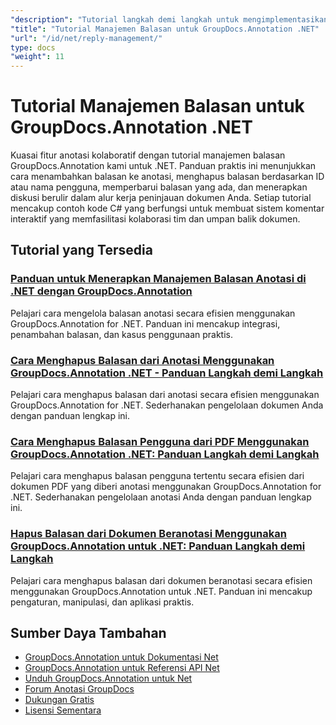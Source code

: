 ```yaml
---
"description": "Tutorial langkah demi langkah untuk mengimplementasikan rangkaian komentar, balasan, dan diskusi kolaboratif dengan GroupDocs.Annotation untuk .NET."
"title": "Tutorial Manajemen Balasan untuk GroupDocs.Annotation .NET"
"url": "/id/net/reply-management/"
type: docs
"weight": 11
---
```


# Tutorial Manajemen Balasan untuk GroupDocs.Annotation .NET

Kuasai fitur anotasi kolaboratif dengan tutorial manajemen balasan GroupDocs.Annotation kami untuk .NET. Panduan praktis ini menunjukkan cara menambahkan balasan ke anotasi, menghapus balasan berdasarkan ID atau nama pengguna, memperbarui balasan yang ada, dan menerapkan diskusi berulir dalam alur kerja peninjauan dokumen Anda. Setiap tutorial mencakup contoh kode C# yang berfungsi untuk membuat sistem komentar interaktif yang memfasilitasi kolaborasi tim dan umpan balik dokumen.

## Tutorial yang Tersedia

### [Panduan untuk Menerapkan Manajemen Balasan Anotasi di .NET dengan GroupDocs.Annotation](./groupdocs-annotation-net-reply-management-guide/)
Pelajari cara mengelola balasan anotasi secara efisien menggunakan GroupDocs.Annotation for .NET. Panduan ini mencakup integrasi, penambahan balasan, dan kasus penggunaan praktis.

### [Cara Menghapus Balasan dari Anotasi Menggunakan GroupDocs.Annotation .NET - Panduan Langkah demi Langkah](./remove-replies-groupdocs-annotation-net-guide/)
Pelajari cara menghapus balasan dari anotasi secara efisien menggunakan GroupDocs.Annotation for .NET. Sederhanakan pengelolaan dokumen Anda dengan panduan lengkap ini.

### [Cara Menghapus Balasan Pengguna dari PDF Menggunakan GroupDocs.Annotation .NET: Panduan Langkah demi Langkah](./remove-user-replies-groupdocs-annotation-net/)
Pelajari cara menghapus balasan pengguna tertentu secara efisien dari dokumen PDF yang diberi anotasi menggunakan GroupDocs.Annotation for .NET. Sederhanakan pengelolaan anotasi Anda dengan panduan lengkap ini.

### [Hapus Balasan dari Dokumen Beranotasi Menggunakan GroupDocs.Annotation untuk .NET: Panduan Langkah demi Langkah](./remove-replies-groupdocs-annotation-net/)
Pelajari cara menghapus balasan dari dokumen beranotasi secara efisien menggunakan GroupDocs.Annotation untuk .NET. Panduan ini mencakup pengaturan, manipulasi, dan aplikasi praktis.

## Sumber Daya Tambahan

- [GroupDocs.Annotation untuk Dokumentasi Net](https://docs.groupdocs.com/annotation/net/)
- [GroupDocs.Annotation untuk Referensi API Net](https://reference.groupdocs.com/annotation/net/)
- [Unduh GroupDocs.Annotation untuk Net](https://releases.groupdocs.com/annotation/net/)
- [Forum Anotasi GroupDocs](https://forum.groupdocs.com/c/annotation)
- [Dukungan Gratis](https://forum.groupdocs.com/)
- [Lisensi Sementara](https://purchase.groupdocs.com/temporary-license/)